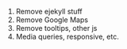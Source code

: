 1. Remove ejekyll stuff
2. Remove Google Maps
3. Remove tooltips, other js
4. Media queries, responsive, etc.
